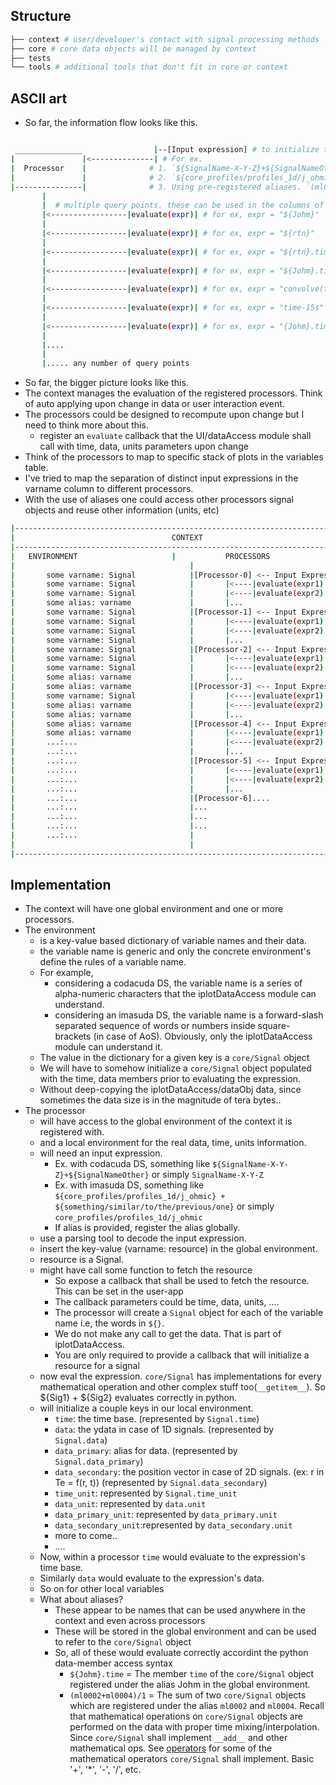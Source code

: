 ## Structure
```bash
├── context # user/developer's contact with signal processing methods
├── core # core data objects will be managed by context
├── tests 
└── tools # additional tools that don't fit in core or context
```

## ASCII art
+ So far, the information flow looks like this.
```bash

 _______________		 		|--[Input expression] # to initialize the signal. 
|				|<--------------| # For ex. 
|  Processor 	|              # 1. `${SignalName-X-Y-Z}+${SignalNameOther}` or simply `SignalName-X-Y-Z`
|				|			   # 2. `${core_profiles/profiles_1d/j_ohmic} + ${something/similar/to/the/previous/one}` or simply `core_profiles/profiles_1d/j_ohmic`
|---------------|              # 3. Using pre-registered aliases. `(ml0002 + ml0004) / 2` 
       |
       |  # multiple query points. these can be used in the columns of a variables table, axis labels of a plot, title of a plot, in the legend and so on.
       |<-----------------|evaluate(expr)| # for ex, expr = "${Johm}"
       |
       |<-----------------|evaluate(expr)| # for ex, expr = "${rtn}"
       |
       |<-----------------|evaluate(expr)| # for ex, expr = "${rtn}.time"
       |
       |<-----------------|evaluate(expr)| # for ex, expr = "${Johm}.time"
       |
       |<-----------------|evaluate(expr)| # for ex, expr = "convolve(time, ones(5), 'valid') / 5"
       |
       |<-----------------|evaluate(expr)| # for ex, expr = "time-15s"
       |
       |<-----------------|evaluate(expr)| # for ex, expr = "{Johm}.time_unit" (Ability to use this in axis label format)
       |
       |....
       |
       |..... any number of query points
```

+ So far, the bigger picture looks like this.
+ The context manages the evaluation of the registered processors. Think of auto applying upon change in data or user interaction event.
+ The processors could be designed to recompute upon change but I need to think more about this.
  + register an `evaluate` callback that the UI/dataAccess module shall call with time, data, units parameters upon change
+ Think of the processors to map to specific stack of plots in the variables table.
+ I've tried to map the separation of distinct input expressions in the varname column to different processors.
+ With the use of aliases one could access other processors signal objects and reuse other information (units, etc)
```bash
|-------------------------------------------------------------------------|
|									CONTEXT									|
|-------------------------------------------------------------------------|
| 	ENVIRONMENT						| 			PROCESSORS              |
|										|									|
|		some varname: Signal 			|[Processor-0] <-- Input Expression |
|		some varname: Signal 			|		|<----|evaluate(expr1)		|
|		some varname: Signal 			|		|<----|evaluate(expr2)		|
|		some alias: varname				|		|...						|
|		some varname: Signal			|[Processor-1] <-- Input Expression |
|		some varname: Signal			|		|<----|evaluate(expr1)		|
|		some varname: Signal			|		|<----|evaluate(expr2)		|
|		some varname: Signal			|		|...						|
|		some varname: Signal			|[Processor-2] <-- Input Expression |
|		some varname: Signal			|		|<----|evaluate(expr1)		|
|		some varname: Signal			|		|<----|evaluate(expr2)		|
|		some alias: varname				|		|...						|
|		some alias: varname				|[Processor-3] <-- Input Expression |
|		some varname: Signal			|		|<----|evaluate(expr1)		|
|		some alias: varname				|		|<----|evaluate(expr2)		|
|		some alias: varname				|		|...						|
|		some alias: varname				|[Processor-4] <-- Input Expression |
|		some alias: varname				|		|<----|evaluate(expr1)		|
|		...:... 						|		|<----|evaluate(expr2)		|
|		...:...							|		|...						|
|		...:...							|[Processor-5] <-- Input Expression |
|		...:...							|		|<----|evaluate(expr1)		|
|		...:...							|		|<----|evaluate(expr2)		|
|		...:...							|		|...						|
|		...:...							|[Processor-6]....					|
|		...:...							|...								|
|		...:...							|...								|
|		...:...							|...								|
|		...:...							|									|
|										|									|
|-------------------------------------------------------------------------|
```

## Implementation
+ The context will have one global environment and one or more processors.
+ The environment
  + is a key-value based dictionary of variable names and their data.
  + the variable name is generic and only the concrete environment's define the
        rules of a variable name.
  + For example, 
    + considering a codacuda DS, the variable name is a series of alpha-numeric characters
        that the iplotDataAccess module can understand.
    + considering an imasuda DS, the variable name is a forward-slash separated sequence of
        words or numbers inside square-brackets (in case of AoS). Obviously, only the iplotDataAccess module can
        understand it.
  + The value in the dictionary for a given key is a `core/Signal` object
  + We will have to somehow initialize a `core/Signal` object populated with the time, data members prior
        to evaluating the expression.
  + Without deep-copying the iplotDataAccess/dataObj data, since sometimes the data size is in the magnitude of tera bytes..
+ The processor 
  + will have access to the global environment of the context it is registered with.
  + and a local environment for the real data, time, units information. 
  + will need an input expression. 
    + Ex. with codacuda DS, something like `${SignalName-X-Y-Z}+${SignalNameOther}` or simply `SignalName-X-Y-Z`
    + Ex. with imasuda DS, something like `${core_profiles/profiles_1d/j_ohmic} + ${something/similar/to/the/previous/one}` or simply `core_profiles/profiles_1d/j_ohmic`
    + If alias is provided, register the alias globally.
  + use a parsing tool to decode the input expression.
  + insert the key-value (varname: resource) in the global environment.
  + resource is a Signal.
  + might have call some function to fetch the resource
    + So expose a callback that shall be used to fetch the resource. This can be set in the user-app
    + The callback parameters could be time, data, units, ....
    + The processor will create a `Signal` object for each of the variable name i.e, the words in `${}`.
    + We do not make any call to get the data. That is part of iplotDataAccess.
    + You are only required to provide a callback that will initialize a resource for a signal
  + now eval the expression. `core/Signal` has implementations for every mathematical operation
        and other complex stuff too(`__getitem__`). So ${Sig1} + ${Sig2} evaluates correctly in python.
  + will initialize a couple keys in our local environment.
    + `time`: the time base. (represented by `Signal.time`)
    + `data`: the ydata in case of 1D signals. (represented by `Signal.data`)
    + `data_primary`: alias for data. (represented by `Signal.data_primary`)
    + `data_secondary`: the position vector in case of 2D signals. (ex: r in Te = f(r, t)) (represented by `Signal.data_secondary`)
    + `time_unit`: represented by `Signal.time_unit`
    + `data_unit`: represented by `data.unit`
    + `data_primary_unit`: represented by `data_primary.unit`
    + `data_secondary_unit`:represented by `data_secondary.unit`
    + more to come..
    + ....
  + Now, within a processor `time` would evaluate to the expression's time base.
  + Similarly `data` would evaluate to the expression's data.
  + So on for other local variables
  + What about aliases?
  	+ These appear to be names that can be used anywhere in the context and even across processors
    + These will be stored in the global environment and can be used to refer to the `core/Signal` object
    + So, all of these would evaluate correctly accordint the python data-member access syntax
  	  + `${Johm}.time` = The member `time` of the `core/Signal` object registered under the alias Johm in the global environment.
  	  + `(ml0002+ml0004)/1` = The sum of two `core/Signal` objects which are registered under the alias `ml0002` and `ml0004`. 
         Recall that mathematical operations on `core/Signal` objects are performed on the data with proper time mixing/interpolation.
         Since `core/Signal` shall implement `__add__` and other mathematical ops. See [operators](https://docs.python.org/3/library/operator.html)
         for some of the mathematical operators `core/Signal` shall implement. Basic '+', '*', '-', '/', etc.
